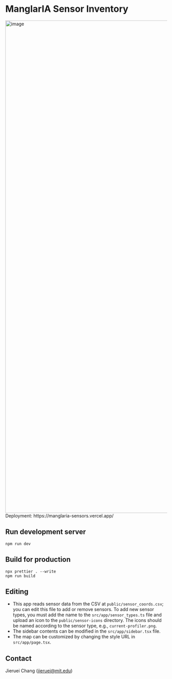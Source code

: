 # ManglarIA Sensor Inventory

<img width="2865" height="1532" alt="image" src="https://github.com/user-attachments/assets/fb54b7df-6e65-4d46-bbb9-f8334e3bee36" />
Deployment: https://manglaria-sensors.vercel.app/

## Run development server

```console
npm run dev
```

## Build for production

```console
npx prettier . --write
npm run build
```

## Editing

- This app reads sensor data from the CSV at `public/sensor_coords.csv`; you can edit this file to add or remove sensors. To add new sensor types, you must add the name to the `src/app/sensor_types.ts` file and upload an icon to the `public/sensor-icons` directory. The icons should be named according to the sensor type, e.g., `current-profiler.png`.
- The sidebar contents can be modified in the `src/app/sidebar.tsx` file.
- The map can be customized by changing the style URL in `src/app/page.tsx`.

## Contact

Jieruei Chang (jieruei@mit.edu)

